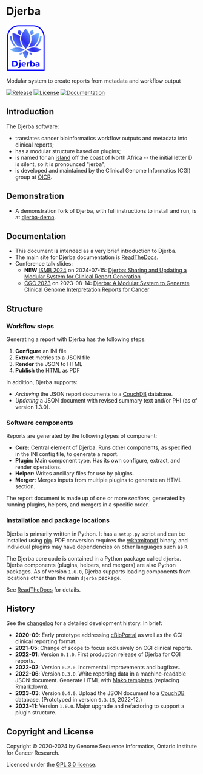 # Djerba

![Djerba](./doc/djerba_logo_small.png)

Modular system to create reports from metadata and workflow output

[![Release](https://img.shields.io/github/v/release/oicr-gsi/djerba?color=green)](https://github.com/oicr-gsi/djerba/releases)
[![License](https://img.shields.io/github/license/oicr-gsi/djerba)](https://github.com/oicr-gsi/djerba/blob/main/LICENSE)
[![Documentation](https://img.shields.io/badge/%F0%9F%93%84-Documentation-blue)](https://djerba.readthedocs.io/en/stable/index.html)


## Introduction

The Djerba software:
- translates cancer bioinformatics workflow outputs and metadata into clinical reports;
- has a modular structure based on plugins;
- is named for an [island](https://en.wikipedia.org/wiki/Djerba) off the coast of North Africa -- the initial letter D is silent, so it is pronounced "jerba";
- is developed and maintained by the Clinical Genome Informatics (CGI) group at [OICR](https://oicr.on.ca).

## Demonstration

- A demonstration fork of Djerba, with full instructions to install and run, is at [djerba-demo](https://github.com/oicr-gsi/djerba-demo).

## Documentation

- This document is intended as a very brief introduction to Djerba.
- The main site for Djerba documentation is [ReadTheDocs](https://djerba.readthedocs.io/en/latest/).
- Conference talk slides:
    - **NEW** [ISMB 2024](https://www.iscb.org/ismb2024/home) on 2024-07-15: [Djerba: Sharing and Updating a Modular System for Clinical Report Generation](./doc/Iain_Bancarz_presentation_ISMB_2024_Djerba.pdf)
    - [CGC 2023](https://www.cancergenomics.org/meetings/2023_scientific_program.php) on 2023-08-14: [Djerba: A Modular System to Generate Clinical Genome Interpretation Reports for Cancer](./doc/Iain_Bancarz_presentation_CGC_2023_Djerba.pdf)

## Structure

### Workflow steps

Generating a report with Djerba has the following steps:
1. **Configure** an INI file
2. **Extract** metrics to a JSON file
3. **Render** the JSON to HTML
4. **Publish** the HTML as PDF

In addition, Djerba supports:
- *Archiving* the JSON report documents to a [CouchDB](https://couchdb.apache.org/) database.
- *Updating* a JSON document with revised summary text and/or PHI (as of version 1.3.0).

### Software components

Reports are generated by the following types of component:
- **Core:** Central element of Djerba. Runs other components, as specified in the INI config file, to generate a report.
- **Plugin:** Main component type. Has its own configure, extract, and render operations.
- **Helper:** Writes ancillary files for use by plugins.
- **Merger:** Merges inputs from multiple plugins to generate an HTML section.

The report document is made up of one or more _sections_, generated by running plugins, helpers, and mergers in a specific order.

### Installation and package locations

Djerba is primarily written in Python. It has a `setup.py` script and can be installed using [pip](https://pypi.org/project/pip/). PDF conversion requires the [wkhtmltopdf](https://wkhtmltopdf.org/) binary, and individual plugins may have dependencies on other languages such as `R`.

The Djerba core code is contained in a Python package called `djerba`. Djerba components (plugins, helpers, and mergers) are also Python packages. As of version `1.6.0`, Djerba supports loading components from locations other than the main `djerba` package.

See [ReadTheDocs](https://djerba.readthedocs.io/en/latest/) for details.

## History

See the [changelog](./CHANGELOG.md) for a detailed development history. In brief:

- **2020-09**: Early prototype addressing [cBioPortal](https://cbioportal.org/) as well as the CGI clinical reporting format.
- **2021-05**: Change of scope to focus exclusively on CGI clinical reports.
- **2022-01**: Version `0.1.0`. First production release of Djerba for CGI reports.
- **2022-02**: Version `0.2.0`. Incremental improvements and bugfixes.
- **2022-06**: Version `0.3.0`. Write reporting data in a machine-readable JSON document. Generate HTML with [Mako templates](https://www.makotemplates.org/) (replacing Rmarkdown).
- **2023-03**: Version `0.4.0`. Upload the JSON document to a [CouchDB](https://couchdb.apache.org/) database. (Prototyped in version `0.3.15`, 2022-12.)
- **2023-11**: Version `1.0.0`. Major upgrade and refactoring to support a plugin structure. 

## Copyright and License

Copyright &copy; 2020-2024 by Genome Sequence Informatics, Ontario Institute for Cancer Research.

Licensed under the [GPL 3.0 license](https://www.gnu.org/licenses/gpl-3.0.en.html).
